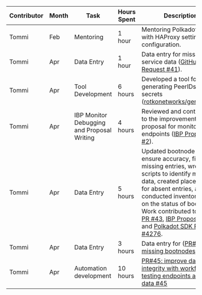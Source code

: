 | Contributor | Month | Task | Hours Spent | Description |
|-------------|-------|------|-------------|-------------|
| Tommi | Feb | Mentoring | 1 hour | Mentoring Polkadotters with HAProxy settings and configuration. |
| Tommi | Apr | Data Entry | 1 hour | Data entry for missing service data ([GitHub Pull Request #41](https://github.com/ibp-network/config/pull/41)). 
| Tommi | Apr | Tool Development | 6 hours | Developed a tool for generating PeerIDs from secrets ([rotkonetworks/genpeerid](https://github.com/rotkonetworks/genpeerid)). |
| Tommi | Apr | IBP Monitor Debugging and Proposal Writing | 4 hours | Reviewed and contributed to the improvement proposal for monitoring endpoints ([IBP Proposals #2](https://github.com/rotkonetworks/ibp-proposals/blob/master/proposals/2_monitoring_endpoints.md)). |
| Tommi | Apr | Data Entry | 5 hours | Updated bootnode data to ensure accuracy, filled in missing entries, wrote scripts to identify missing data, created placeholders for absent entries, and conducted inventory audits on the status of bootnodes. Work contributed to [Config PR #43](https://github.com/ibp-network/config/pull/43), [IBP Proposal #5](https://github.com/rotkonetworks/ibp-proposals/blob/master/proposals/5_bootnode_audits.md), and [Polkadot SDK PR #4276](https://github.com/paritytech/polkadot-sdk/pull/4276). |
| Tommi | Apr | Data Entry | 3 hours | Data entry for ([PR#46: missing bootnodes](https://github.com/ibp-network/config/pull/46) |
| Tommi | Apr | Automation development | 10 hours | [PR#45: improve data integrity with workflows testing endpoints archive data #45](https://github.com/ibp-network/config/pull/45) |
